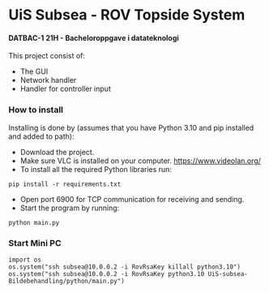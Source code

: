 # UiS Subsea - ROV Topside System
#### DATBAC-1 21H - Bacheloroppgave i datateknologi

This project consist of:
* The GUI
* Network handler
* Handler for controller input


### How to install
Installing is done by (assumes that you have Python 3.10 and pip installed and added to path):

* Download the project.
* Make sure VLC is installed on your computer. https://www.videolan.org/
* To install all the required Python libraries run:
```
pip install -r requirements.txt
```
* Open port 6900 for TCP communication for receiving and sending.
* Start the program by running:
```
python main.py
```


### Start Mini PC

```
import os
os.system("ssh subsea@10.0.0.2 -i RovRsaKey killall python3.10")
os.system("ssh subsea@10.0.0.2 -i RovRsaKey python3.10 UiS-subsea-Bildebehandling/python/main.py")
```


